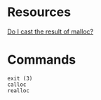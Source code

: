 # Resources

[Do I cast the result of malloc?](https://stackoverflow.com/questions/605845/do-i-cast-the-result-of-malloc)

# Commands

    exit (3)
    calloc
    realloc
